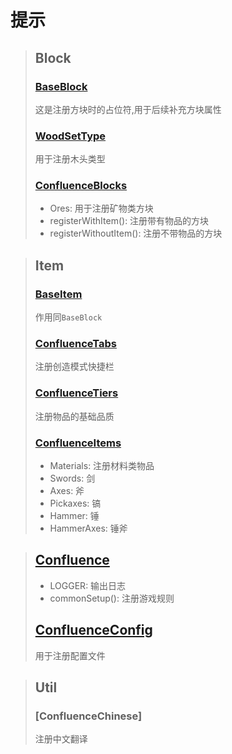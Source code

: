 # 提示

> ## Block
>
> ### [BaseBlock](src/main/java/org/confluence/mod/block/BaseBlock.java)
> 这是注册方块时的占位符,用于后续补充方块属性
>
> ### [WoodSetType](src/main/java/org/confluence/mod/block/WoodSetType.java)
> 用于注册木头类型
>
> ### [ConfluenceBlocks](src/main/java/org/confluence/mod/block/ConfluenceBlocks.java)
> - Ores: 用于注册矿物类方块
> - registerWithItem(): 注册带有物品的方块
> - registerWithoutItem(): 注册不带物品的方块

> ## Item
>
> ### [BaseItem](src/main/java/org/confluence/mod/item/BaseItem.java)
> 作用同```BaseBlock```
>
> ### [ConfluenceTabs](src/main/java/org/confluence/mod/item/ConfluenceTabs.java)
> 注册创造模式快捷栏
>
> ### [ConfluenceTiers](src/main/java/org/confluence/mod/item/ConfluenceTiers.java)
> 注册物品的基础品质
>
> ### [ConfluenceItems](src/main/java/org/confluence/mod/item/ConfluenceItems.java)
> - Materials: 注册材料类物品
> - Swords: 剑
> - Axes: 斧
> - Pickaxes: 镐
> - Hammer: 锤
> - HammerAxes: 锤斧

> ## [Confluence](src/main/java/org/confluence/mod/Confluence.java)
> - LOGGER: 输出日志
> - commonSetup(): 注册游戏规则
>
> ## [ConfluenceConfig](src/main/java/org/confluence/mod/ConfluenceConfig.java)
> 用于注册配置文件

> ## Util
>
> ### [ConfluenceChinese]
> 注册中文翻译
> 